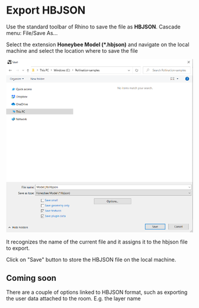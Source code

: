 # Export HBJSON

Use the standard toolbar of Rhino to save the file as **HBJSON**. Cascade menu: File/Save As...

Select the extension **Honeybee Model \(\*.hbjson\)** and navigate on the local machine and select the location where to save the file

![](../../../.gitbook/assets/image%20%2876%29.png)

It recognizes the name of the current file and it assigns it to the hbjson file to export.

Click on "Save" button to store the HBJSON file on the local machine.

## Coming soon

There are a couple of options linked to HBJSON format, such as exporting the user data attached to the room. E.g. the layer name



